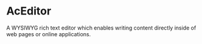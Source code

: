 # AcEditor
A WYSIWYG rich text editor which enables writing content directly inside of web pages or online applications.
